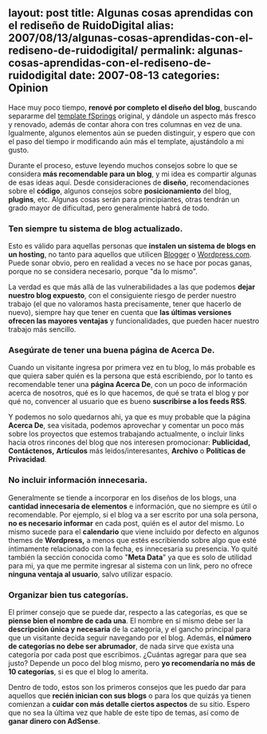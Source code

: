 layout: post
title: Algunas cosas aprendidas con el rediseño de RuidoDigital
alias: 2007/08/13/algunas-cosas-aprendidas-con-el-rediseno-de-ruidodigital/
permalink: algunas-cosas-aprendidas-con-el-rediseno-de-ruidodigital
date: 2007-08-13
categories: Opinion
---
Hace muy poco tiempo, **renové por completo el diseño del blog**, buscando separarme del [template fSprings](http://www.fahlstad.se/demo/index.php?wptheme=fSpring) original, y dándole un aspecto más fresco y renovado, además de contar ahora con tres columnas en vez de una. Igualmente, algunos elementos aún se pueden distinguir, y espero que con el paso del tiempo ir modificando aún más el template, ajustándolo a mi gusto.

Durante el proceso, estuve leyendo muchos consejos sobre lo que se considera **más recomendable para un blog**, y mi idea es compartir algunas de esas ideas aquí. Desde consideraciones de **diseño**, recomendaciones sobre el **código**, algunos consejos sobre **posicionamiento** del blog, **plugins**, etc. Algunas cosas serán para principiantes, otras tendrán un grado mayor de dificultad, pero generalmente habrá de todo.
<!--more-->

### Ten siempre tu sistema de blog actualizado.

Esto es válido para aquellas personas que **instalen un sistema de blogs en un hosting**, no tanto para aquellos que utilicen [Blogger](http://www.blogger.com) o [Wordpress.com](http://www.wordpress.com). Puede sonar obvio, pero en realidad a veces no se hace por pocas ganas, porque no se considera necesario, porque "da lo mismo".

La verdad es que más allá de las vulnerabilidades a las que podemos **dejar nuestro blog expuesto**, con el consiguiente riesgo de perder nuestro trabajo (el que no valoramos hasta precisamente, tener que hacerlo de nuevo), siempre hay que tener en cuenta que **las últimas versiones ofrecen las mayores ventajas** y funcionalidades, que pueden hacer nuestro trabajo más sencillo.

### Asegúrate de tener una buena página de Acerca De.

Cuando un visitante ingresa por primera vez en tu blog, lo más probable es que quiera saber quién es la persona que está escribiendo, por lo tanto es recomendable tener una **página Acerca De**, con un poco de información acerca de nosotros, qué es lo que hacemos, de qué se trata el blog y por qué no, convencer al usuario que es bueno **suscribirse a los feeds RSS**.

Y podemos no solo quedarnos ahi, ya que es muy probable que la página **Acerca De**, sea visitada, podemos aprovechar y comentar un poco más sobre los proyectos que estemos trabajando actualmente, o incluir links hacia otros rincones del blog que nos interesen promocionar: **Publicidad,** **Contáctenos,** **Artículos** más leidos/interesantes, **Archivo** o **Políticas de Privacidad**.

### No incluir información innecesaria.

Generalmente se tiende a incorporar en los diseños de los blogs, una **cantidad innecesaria de elementos** e información, que no siempre es útil o recomendable. Por ejemplo, si el blog va a ser escrito por una sola persona, **no es necesario informar** en cada post, quién es el autor del mismo. Lo mismo sucede para el **calendario** que viene incluido por defecto en algunos themes de **Wordpress,** a menos que estés escribiendo sobre algo que esté íntimamente relacionado con la fecha, es innecesaria su presencia. Yo quité también la sección conocida como "**Meta Data**" ya que es solo de utilidad para mi, ya que me permite ingresar al sistema con un link, pero no ofrece **ninguna ventaja al usuario**, salvo utilizar espacio.

### Organizar bien tus categorías.

El primer consejo que se puede dar, respecto a las categorías, es que se **piense bien el nombre de cada una**. El nombre en sí mismo debe ser la **descripción única y necesaria** de la categoría, y el gancho principal para que un visitante decida seguir navegando por el blog. Además, **el número de categorías no debe ser abrumador**, de nada sirve que exista una categoría por cada post que escribimos. ¿Cuántas agregar para que sea justo? Depende un poco del blog mismo, pero **yo recomendaría no más de 10 categorías**, si es que el blog lo amerita.

Dentro de todo, estos son los primeros consejos que les puedo dar para aquellos que **recién inician con sus blogs** o para los que quizás ya tienen comienzan a **cuidar con más detalle ciertos aspectos** de su sitio. Espero que no sea la última vez que hable de este tipo de temas, así como de **ganar dinero con AdSense**.
